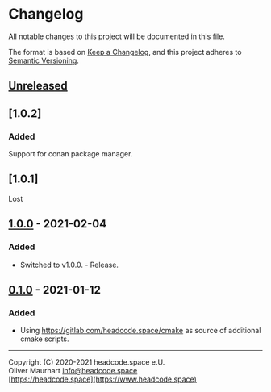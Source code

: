 # Changelog
All notable changes to this project will be documented in this file.

The format is based on [Keep a Changelog](https://keepachangelog.com/en/1.0.0/),
and this project adheres to [Semantic Versioning](https://semver.org/spec/v2.0.0.html).

## [Unreleased]

## [1.0.2]
### Added
Support for conan package manager.

## [1.0.1]
Lost

## [1.0.0] - 2021-02-04
### Added
- Switched to v1.0.0. - Release.


## [0.1.0] - 2021-01-12
### Added
- Using https://gitlab.com/headcode.space/cmake as source of additional cmake scripts.


[Unreleased]: https://gitlab.com/headcode.space/benchmark/-/tree/develop
[1.0.0]: https://gitlab.com/headcode.space/benchmark/-/releases/v1.0.0
[0.1.0]: https://gitlab.com/headcode.space/benchmark/-/releases/v0.1.0

---

Copyright (C) 2020-2021 headcode.space e.U.  
Oliver Maurhart <info@headcode.space>  
[https://headcode.space](https://www.headcode.space)  
